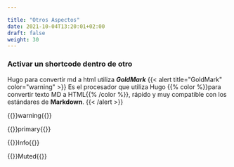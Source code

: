 ```yaml
---

title: "Otros Aspectos"
date: 2021-10-04T13:20:01+02:00
draft: false
weight: 30
---
```


### Activar un shortcode dentro de otro

Hugo para convertir md a html utiliza ***GoldMark***
{{< alert title="GoldMark" color="warning" >}}
Es el procesador que utiliza Hugo 
{{% color %}}para convertir texto MD a HTML{{% /color %}}, rápido y muy compatible con los estándares de <strong>Markdown</strong>.
{{< /alert >}}

{{<color color="text-warning">}}warning{{</color>}}



{{<color color="text-primary">}}primary{{</color>}}    

   
{{<color color="text-info">}}Info{{</color>}}


  
{{<color color="text-muted">}}Muted{{</color>}}    



